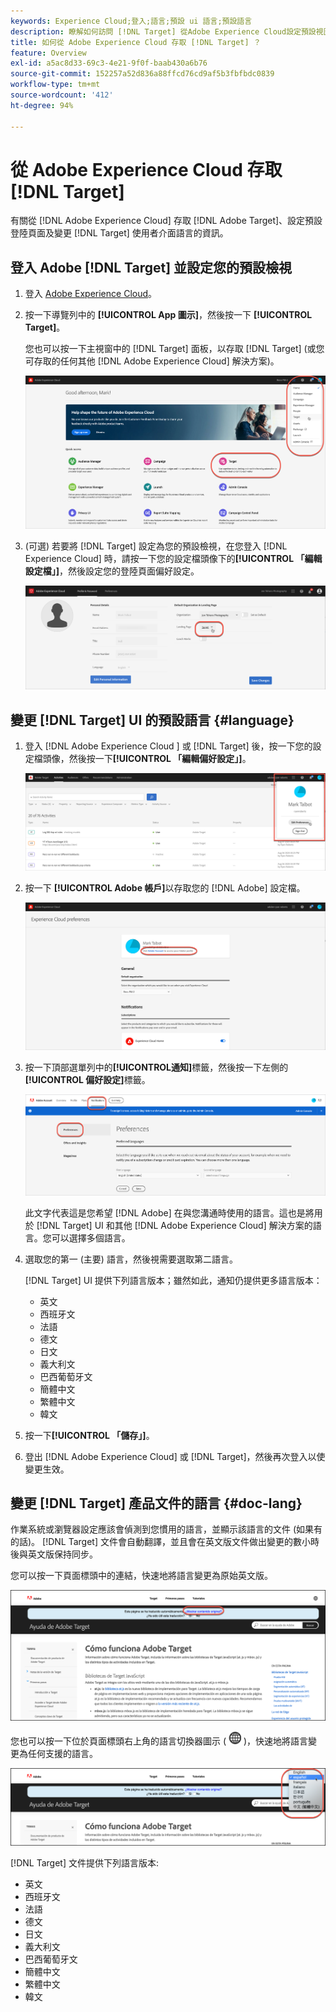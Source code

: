 ```yaml
---
keywords: Experience Cloud;登入;語言;預設 ui 語言;預設語言
description: 瞭解如何訪問 [!DNL Target] 從Adobe Experience Cloud設定預設視圖，並更改 [!DNL Target] UI和文檔。
title: 如何從 Adobe Experience Cloud 存取 [!DNL Target] ？
feature: Overview
exl-id: a5ac8d33-69c3-4e21-9f0f-baab430a6b76
source-git-commit: 152257a52d836a88ffcd76cd9af5b3fbfbdc0839
workflow-type: tm+mt
source-wordcount: '412'
ht-degree: 94%

---
```


# 從 Adobe Experience Cloud 存取 [!DNL Target]

有關從 [!DNL Adobe Experience Cloud] 存取 [!DNL Adobe Target]、設定預設登陸頁面及變更 [!DNL Target] 使用者介面語言的資訊。

## 登入 Adobe [!DNL Target] 並設定您的預設檢視

1. 登入 [Adobe Experience Cloud](https://experience.adobe.com/)。

1. 按一下導覽列中的 &#x200B;**[!UICONTROL App 圖示]**，然後按一下 **[!UICONTROL &#x200B;Target]**。

   您也可以按一下主視窗中的 [!DNL Target] 面板，以存取 [!DNL Target] (或您可存取的任何其他 [!DNL Adobe Experience Cloud] 解決方案)。

   ![應用程式圖示](/help/main/c-intro/assets/appmenu-new.png)

1. (可選) 若要將 [!DNL Target] 設定為您的預設檢視，在您登入 [!DNL Experience Cloud] 時，請按一下您的設定檔頭像下的&#x200B;**[!UICONTROL 「編輯設定檔」]**，然後設定您的登陸頁面偏好設定。

   ![登陸頁面](/help/main/c-intro/assets/pagepref-new.png)

## 變更 [!DNL Target] UI 的預設語言 {#language}

1. 登入 [!DNL Adobe Experience Cloud ] 或 [!DNL Target] 後，按一下您的設定檔頭像，然後按一下&#x200B;**[!UICONTROL 「編輯偏好設定&#x200B;」]**。

   ![編輯設定檔](/help/main/c-intro/assets/change-language.png)

1. 按一下&#x200B; **[!UICONTROL Adobe 帳戶]**&#x200B;以存取您的 [!DNL Adobe] 設定檔。

   ![Adobe 帳戶](/help/main/c-intro/assets/adobe-account.png)

1. 按一下頂部選單列中的&#x200B;**[!UICONTROL &#x200B;通知]**&#x200B;標籤，然後按一下左側的&#x200B;**[!UICONTROL 偏好設定]**&#x200B;標籤。

   ![偏好語言](/help/main/c-intro/assets/prefered-language.png)

   此文字代表這是您希望 [!DNL Adobe] 在與您溝通時使用的語言。這也是將用於 [!DNL Target] UI 和其他 [!DNL Adobe Experience Cloud] 解決方案的語言。您可以選擇多個語言。

1. 選取您的第一 (主要) 語言，然後視需要選取第二語言。

   [!DNL Target] UI 提供下列語言版本；雖然如此，通知仍提供更多語言版本：

   * 英文
   * 西班牙文
   * 法語
   * 德文
   * 日文
   * 義大利文
   * 巴西葡萄牙文
   * 簡體中文
   * 繁體中文
   * 韓文

1. 按一下&#x200B;**[!UICONTROL 「儲存」]**。

1. 登出 [!DNL Adobe Experience Cloud] 或 [!DNL Target]，然後再次登入以使變更生效。

## 變更 [!DNL Target] 產品文件的語言 {#doc-lang}

作業系統或瀏覽器設定應該會偵測到您慣用的語言，並顯示該語言的文件 (如果有的話)。 [!DNL Target] 文件會自動翻譯，並且會在英文版文件做出變更的數小時後與英文版保持同步。

您可以按一下頁面標頭中的連結，快速地將語言變更為原始英文版。

![變更為原始語言](/help/main/c-intro/assets/mt-original.png)

您也可以按一下位於頁面標頭右上角的語言切換器圖示 ( ![語言切換器圖示](/help/main/c-intro/assets/icon-language-switcher.png) )，快速地將語言變更為任何支援的語言。

![語言切換器](/help/main/c-intro/assets/language-switcher.png)

[!DNL Target] 文件提供下列語言版本:

* 英文
* 西班牙文
* 法語
* 德文
* 日文
* 義大利文
* 巴西葡萄牙文
* 簡體中文
* 繁體中文
* 韓文
